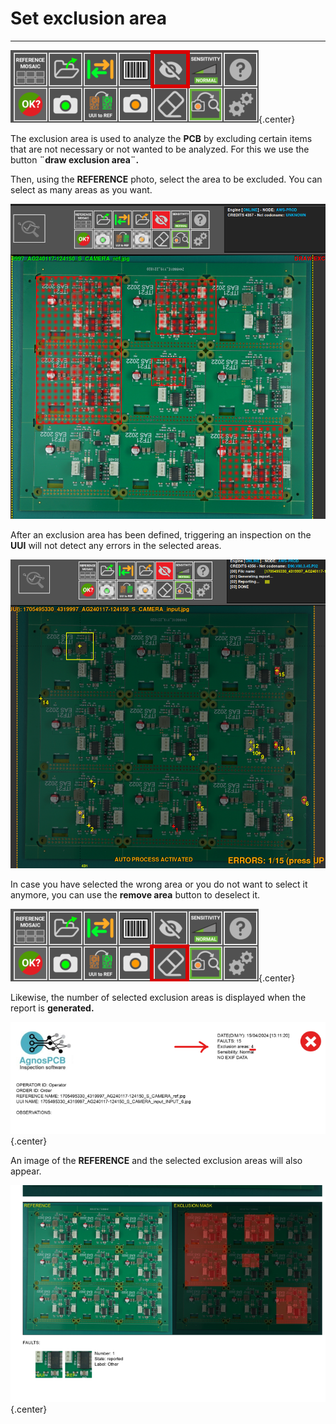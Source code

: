 # **Set exclusion area**
___ 

![Exclucion button](assets/v7/ui-button5.png){.center}

The exclusion area is used to analyze the **PCB** by excluding certain items that are not necessary or not wanted to be analyzed. For this we use the button **¨draw exclusion area¨.**



Then, using the **REFERENCE** photo, select the area to be excluded. You can select as many areas as you want. 

![PCB with exclucion areas selected](assets/exlucion-area.png)

After an exclusion area has been defined, triggering an inspection on the **UUI** will not detect any errors in the selected areas.

![UUI with errors](assets/UUI-exclusion-area.png)

In case you have selected the wrong area or you do not want to select it anymore, you can use the **remove area** button to deselect it.

![Exclucion button](assets/v7/ui-button12.png){.center}

Likewise, the number of selected exclusion areas is displayed when the report is **generated.**

![Upper part of the report](assets/exclusion-area-report.png){.center}

An image of the **REFERENCE** and the selected exclusion areas will also appear.

![Lower part of the report](assets/exclusion-area-report-2.png){.center}

